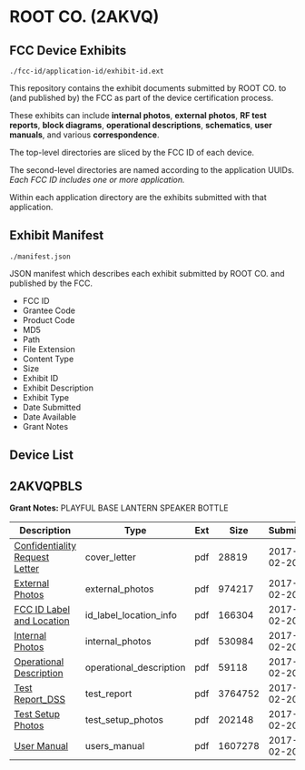 # ROOT CO. (2AKVQ)
## FCC Device Exhibits

```
./fcc-id/application-id/exhibit-id.ext
```

This repository contains the exhibit documents submitted by ROOT CO. to (and published by) the FCC as part of the device certification process.

These exhibits can include **internal photos**, **external photos**, **RF test reports**, **block diagrams**, **operational descriptions**, **schematics**, **user manuals**, and various **correspondence**.

The top-level directories are sliced by the FCC ID of each device.

The second-level directories are named according to the application UUIDs. *Each FCC ID includes one or more application.*

Within each application directory are the exhibits submitted with that application. 

## Exhibit Manifest

```
./manifest.json
```

JSON manifest which describes each exhibit submitted by ROOT CO. and published by the FCC.

- FCC ID
- Grantee Code
- Product Code
- MD5
- Path
- File Extension
- Content Type
- Size
- Exhibit ID
- Exhibit Description
- Exhibit Type
- Date Submitted
- Date Available
- Grant Notes

## Device List
## 2AKVQPBLS
**Grant Notes:** PLAYFUL BASE LANTERN SPEAKER BOTTLE

| Description | Type | Ext | Size | Submitted | Available |
| ----------- | ---- | --- | ---- | --------- | --------- |
| [Confidentiality Request Letter](2AKVQPBLS/bad191dc3d872203cdf9e89638fdd74d/3289614.pdf) | cover_letter | pdf | 28819 | 2017-02-20 | 2017-02-20 |
| [External Photos](2AKVQPBLS/bad191dc3d872203cdf9e89638fdd74d/3289615.pdf) | external_photos | pdf | 974217 | 2017-02-20 | 2017-02-20 |
| [FCC ID Label and Location](2AKVQPBLS/bad191dc3d872203cdf9e89638fdd74d/3289617.pdf) | id_label_location_info | pdf | 166304 | 2017-02-20 | 2017-02-20 |
| [Internal Photos](2AKVQPBLS/bad191dc3d872203cdf9e89638fdd74d/3289616.pdf) | internal_photos | pdf | 530984 | 2017-02-20 | 2017-02-20 |
| [Operational Description](2AKVQPBLS/bad191dc3d872203cdf9e89638fdd74d/3289612.pdf) | operational_description | pdf | 59118 | 2017-02-20 | 2017-02-20 |
| [Test Report_DSS](2AKVQPBLS/bad191dc3d872203cdf9e89638fdd74d/3289619.pdf) | test_report | pdf | 3764752 | 2017-02-20 | 2017-02-20 |
| [Test Setup Photos](2AKVQPBLS/bad191dc3d872203cdf9e89638fdd74d/3289618.pdf) | test_setup_photos | pdf | 202148 | 2017-02-20 | 2017-02-20 |
| [User Manual](2AKVQPBLS/bad191dc3d872203cdf9e89638fdd74d/3289620.pdf) | users_manual | pdf | 1607278 | 2017-02-20 | 2017-02-20 |
